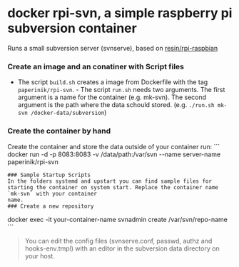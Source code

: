 # docker rpi-svn, a simple raspberry pi subversion container
Runs a small subversion server (svnserve), based on [resin/rpi-raspbian](https://hub.docker.com/r/resin/rpi-raspbian/)
### Create an image and an conatiner with Script files
- The script `build.sh` creates a image from Dockerfile with the tag `paperinik/rpi-svn`. - The script `run.sh` needs two arguments. The first argument is a 
name for the container (e.g. mk-svn). The second argument is the path where the data schould stored. (e.g. ```./run.sh mk-svn /docker-data/subversion```)
### Create the container by hand
Create the container and store the data outside of your container run: ``` docker run -d -p 8083:8083 -v /data/path:/var/svn --name server-name paperinik/rpi-svn 
```
### Sample Startup Scripts
In the folders systemd and upstart you can find sample files for starting the container on system start. Replace the container name `mk-svn` with your container 
name.
### Create a new repository
```
  docker exec -it your-container-name svnadmin create /var/svn/repo-name ```
> You can edit the config files (svnserve.conf, passwd, authz and hooks-env.tmpl) with an editor in the subversion data directory on your host.
